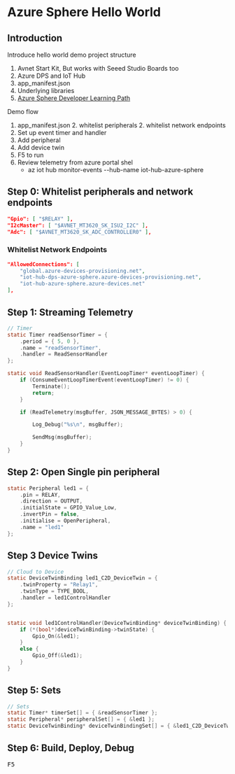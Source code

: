 # Azure Sphere Hello World


## Introduction

Introduce hello world demo project structure

1. Avnet Start Kit, But works with Seeed Studio Boards too
2. Azure DPS and IoT Hub
3. app_manifest.json
4. Underlying libraries
5. [Azure Sphere Developer Learning Path](http://aka.ms/azure-sphere-developer-learning-path)


Demo flow

1. app_manifest.json
   2. whitelist peripherals
   2. whitelist network endpoints
2. Set up event timer and handler
3. Add peripheral
4. Add device twin
5. F5 to run
6. Review telemetry from azure portal shel
   * az iot hub monitor-events --hub-name iot-hub-azure-sphere


## Step 0: Whitelist peripherals and network endpoints

```json
"Gpio": [ "$RELAY" ],
"I2cMaster": [ "$AVNET_MT3620_SK_ISU2_I2C" ],
"Adc": [ "$AVNET_MT3620_SK_ADC_CONTROLLER0" ],
```

### Whitelist Network Endpoints

```json
"AllowedConnections": [
    "global.azure-devices-provisioning.net",
    "iot-hub-dps-azure-sphere.azure-devices-provisioning.net",
    "iot-hub-azure-sphere.azure-devices.net"
],
```


## Step 1: Streaming Telemetry

```c
// Timer
static Timer readSensorTimer = {
	.period = { 5, 0 },
	.name = "readSensorTimer",
	.handler = ReadSensorHandler
};

static void ReadSensorHandler(EventLoopTimer* eventLoopTimer) {
	if (ConsumeEventLoopTimerEvent(eventLoopTimer) != 0) {
		Terminate();
		return;
	}

	if (ReadTelemetry(msgBuffer, JSON_MESSAGE_BYTES) > 0) {

		Log_Debug("%s\n", msgBuffer);

		SendMsg(msgBuffer);
	}
}
```

## Step 2: Open Single pin peripheral

```c
static Peripheral led1 = {
	.pin = RELAY,
	.direction = OUTPUT,
	.initialState = GPIO_Value_Low,
	.invertPin = false,
	.initialise = OpenPeripheral,
	.name = "led1"
};
```

## Step 3 Device Twins

```c
// Cloud to Device
static DeviceTwinBinding led1_C2D_DeviceTwin = {
	.twinProperty = "Relay1",
	.twinType = TYPE_BOOL,
	.handler = led1ControlHandler
};


static void led1ControlHandler(DeviceTwinBinding* deviceTwinBinding) {
	if (*(bool*)deviceTwinBinding->twinState) {
		Gpio_On(&led1);
	}
	else {
		Gpio_Off(&led1);
	}
}
```

## Step 5: Sets

```c
// Sets
static Timer* timerSet[] = { &readSensorTimer };
static Peripheral* peripheralSet[] = { &led1 };
static DeviceTwinBinding* deviceTwinBindingSet[] = { &led1_C2D_DeviceTwin };
```

## Step 6: Build, Deploy, Debug

<kbd>F5</kbd>

